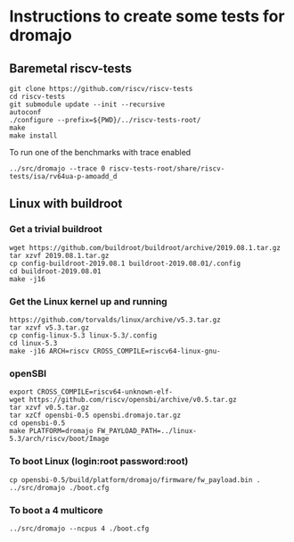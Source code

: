 
# Instructions to create some tests for dromajo

## Baremetal riscv-tests

```
git clone https://github.com/riscv/riscv-tests
cd riscv-tests
git submodule update --init --recursive
autoconf
./configure --prefix=${PWD}/../riscv-tests-root/
make
make install
```

To run one of the benchmarks with trace enabled

```
../src/dromajo --trace 0 riscv-tests-root/share/riscv-tests/isa/rv64ua-p-amoadd_d
```

## Linux with buildroot

### Get a trivial buildroot

```
wget https://github.com/buildroot/buildroot/archive/2019.08.1.tar.gz
tar xzvf 2019.08.1.tar.gz
cp config-buildroot-2019.08.1 buildroot-2019.08.01/.config
cd buildroot-2019.08.01
make -j16
```


### Get the Linux kernel up and running

```
https://github.com/torvalds/linux/archive/v5.3.tar.gz
tar xzvf v5.3.tar.gz
cp config-linux-5.3 linux-5.3/.config
cd linux-5.3
make -j16 ARCH=riscv CROSS_COMPILE=riscv64-linux-gnu-
```

### openSBI

```
export CROSS_COMPILE=riscv64-unknown-elf-
wget https://github.com/riscv/opensbi/archive/v0.5.tar.gz
tar xzvf v0.5.tar.gz
tar xzCf opensbi-0.5 opensbi.dromajo.tar.gz
cd opensbi-0.5
make PLATFORM=dromajo FW_PAYLOAD_PATH=../linux-5.3/arch/riscv/boot/Image
```

### To boot Linux (login:root password:root)

```
cp opensbi-0.5/build/platform/dromajo/firmware/fw_payload.bin .
../src/dromajo ./boot.cfg
```

### To boot a 4 multicore

```
../src/dromajo --ncpus 4 ./boot.cfg
```

